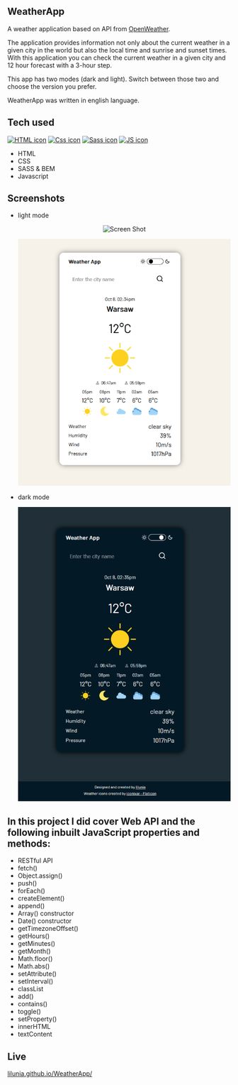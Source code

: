 ## WeatherApp

A weather application based on API from <a href="https://openweathermap.org/api">OpenWeather</a>.

The application provides information not only about the current weather in a given city in the world but also the local time and sunrise and sunset times. With this application you can check the current weather in a given city and 12 hour forecast with a 3-hour step.

This app has two modes (dark and light). Switch between those two and choose the version you prefer.

WeatherApp was written in english language.

## Tech used

<p align="left">
<a href="https://developer.mozilla.org/en-US/docs/Web/HTML?retiredLocale=pl"><img src="dist/img/html5_icon.svg" style="width:32px; height:32px;" alt="HTML icon"></a>
<a href="https://developer.mozilla.org/en-US/docs/Web/CSS?retiredLocale=pl"><img src="dist/img/css3_icon.svg" style="width:32px; height:32px;" alt="Css icon"></a>
<a href="https://sass-lang.com/"><img src="dist/img/sass_icon.svg" style="width:32px; height:32px;"alt="Sass icon"></a>
<a href="https://developer.mozilla.org/en-US/docs/Web/JavaScript"><img src="dist/img/js_icon.svg" style="width:32px; height:32px;" alt="JS icon"></a>

- HTML
- CSS
- SASS & BEM
- Javascript

</p>

## Screenshots

- light mode
  <p align="center">
  <img src="./img/weatherApp1.PNG.PNG" alt="Screen Shot">
  </p>
  <p align="center">
  <img src="./img/weatherApp2.PNG" alt="Screen Shot">
  </p>

- dark mode
  <p align="center">
  <img src="./img/weatherApp3.PNG" alt="Screen Shot">
  </p>

## In this project I did cover Web API and the following inbuilt JavaScript properties and methods:

- RESTful API
- fetch()
- Object.assign()
- push()
- forEach()
- createElement()
- append()
- Array() constructor
- Date() constructor
- getTimezoneOffset()
- getHours()
- getMinutes()
- getMonth()
- Math.floor()
- Math.abs()
- setAttribute()
- setInterval()
- classList
- add()
- contains()
- toggle()
- setProperty()
- innerHTML
- textContent

## Live

<a href="lilunia.github.io/WeatherApp/">lilunia.github.io/WeatherApp/</a>
